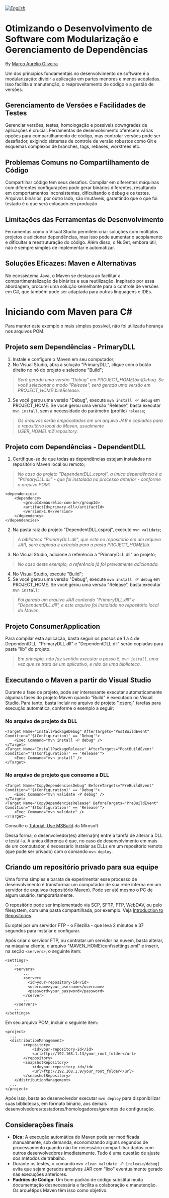 ###### [<img src="flag-us.png" alt="English">](readme.md)
# Otimizando o Desenvolvimento de Software com Modularização e Gerenciamento de Dependências

By [Marco Aurélio Oliveira](https://maurelio.com.br)

Um dos princípios fundamentais no desenvolvimento de software é a modularização: dividir a aplicação em partes menores e menos acopladas. Isso facilita a manutenção, o reaproveitamento de código e a gestão de versões.

## Gerenciamento de Versões e Facilidades de Testes
Gerenciar versões, testes, homologação e possíveis downgrades de aplicações é crucial. Ferramentas de desenvolvimento oferecem várias opções para compartilhamento de código, mas controlar versões pode ser desafiador, exigindo sistemas de controle de versão robustos como Git e esquemas complexos de branches, tags, rebases, worktrees etc.

## Problemas Comuns no Compartilhamento de Código
Compartilhar código tem seus desafios. Compilar em diferentes máquinas com diferentes configurações pode gerar binários diferentes, resultando em comportamentos inconsistentes, dificultando o debug e os testes. Arquivos binários, por outro lado, são imutáveis, garantindo que o que foi testado é o que será colocado em produção.

## Limitações das Ferramentas de Desenvolvimento
Ferramentas como o Visual Studio permitem criar soluções com múltiplos projetos e adicionar dependências, mas isso pode aumentar o acoplamento e dificultar a reestruturação do código. Além disso, o NuGet, embora útil, não é sempre simples de implementar e automatizar.

## Soluções Eficazes: Maven e Alternativas
No ecossistema Java, o Maven se destaca ao facilitar a compartimentalização de binários e sua reutilização. Inspirado por essa abordagem, procurei uma solução semelhante para o controle de versões em C#, que também pode ser adaptada para outras linguagens e IDEs.

# Iniciando com Maven para C#
Para manter este exemplo o mais simples possível, não foi utilizada herança nos arquivos POM.
## Projeto sem Dependências - PrimaryDLL
1. Instale  e configure o Maven em seu computador;
2. No Visual Studio, abra a solução "PrimaryDLL", clique com o botão direito no nó do projeto e selecione "Build";
>*Será gerada uma versão "Debug" em PROJECT_HOME\bin\Debug. Se você selecionar o modo "Release", será gerada uma versão em PROJECT_HOME\bin\Release.*
3. Se você gerou uma versão "Debug", execute `mvn install -P debug` em PROJECT_HOME. Se você gerou uma versão "Release", basta executar `mvn install`, sem a necessidade do parâmetro (profile) `release`;
>*Os arquivos serão empacotados em um arquivo JAR e copiados para o repositório local do Maven, usualmente USER_HOME\\.m2\repository.*

## Projeto com Dependências - DependentDLL
1. Certifique-se de que todas as dependências estejam instaladas no repositório Maven local ou remoto;
>*No caso do projeto "DependentDLL.csproj", a única dependência é a "PrimaryDLL.dll" - que foi instalada no processo anterior - conforme o arquivo POM:*
```
<dependencies>
    <dependency>
        <groupId>maurelio-com-br</groupId>
        <artifactId>primary-dll</artifactId>
        <version>1.0</version>
    </dependency>
</dependencies>
```

2. Na pasta raiz do projeto "DependentDLL.csproj", execute `mvn validate`;
>*A biblioteca "PrimaryDLL.dll", que está no repositório em um arquivo JAR, será copiada e extraída para a pasta PROJECT_HOME\lib.*
3. No Visual Studio, adicione a referência a "PrimaryDLL.dll" ao projeto;
>*No caso deste exemplo, a referência já foi previamente adicionada.*
4. No Visual Studio, execute "Build";
5. Se você gerou uma versão "Debug", execute `mvn install -P debug` em PROJECT_HOME. Se você gerou uma versão "Release", basta executar `mvn install`;
>*Foi gerado um arquivo JAR contendo "PrimaryDLL.dll" e "DependentDLL.dll", e este arquivo foi instalado no repositório local do Maven.*

## Projeto ConsumerApplication
Para compilar esta aplicação, basta seguir os passos de 1 a 4 de DependentDLL. "PrimaryDLL.dll" e "DependentDLL.dll" serão copiadas para pasta "lib" do projeto.  
>*Em princípio, não faz sentido executar o passo 5, `mvn install`, uma vez que se trata de um aplicativo, e não de uma biblioteca.*

## Executando o Maven a partir do Visual Studio
Durante a fase de projeto, pode ser interessante executar automaticamente algumas fases do projeto Maven quando "Build" é executado no Visual Studio.
Para tanto, basta incluir no arquivo de projeto ".csproj" tarefas para execução automática, conforme o exemplo a seguir:
### No arquivo de projeto da DLL
```
<Target Name="InstallPackageDebug" AfterTargets="PostBuildEvent" Condition="'$(Configuration)' == 'Debug'">
    <Exec Command="mvn install -P debug" />
</Target>
<Target Name="InstallPackageRelease" AfterTargets="PostBuildEvent" Condition="'$(Configuration)' == 'Release'">
    <Exec Command="mvn install" />
</Target>
```

### No arquivo de projeto que consome a DLL
```
<Target Name="CopyDependenciesDebug" BeforeTargets="PreBuildEvent"  Condition="'$(Configuration)' == 'Debug'">
    <Exec Command="mvn validate -P debug" />
</Target>
<Target Name="CopyDependenciesRelease" BeforeTargets="PreBuildEvent"  Condition="'$(Configuration)' == 'Release'">
    <Exec Command="mvn validate" />
</Target>
```

Consulte o [Tutorial: Use MSBuild](https://learn.microsoft.com/en-us/visualstudio/msbuild/walkthrough-using-msbuild?view=vs-2022) da Mirosoft.

Dessa forma, o desenvolvedor(es) alterna(m) entre a tarefa de alterar a DLL e testá-la. A única diferença é que, no caso
de desenvolvimento em mais de um computador, é necessário instalar as DLLs em um repositório remoto (que pode ser privado) com o comando `mvn deploy`. 

## Criando um repositório privado para sua equipe
Uma forma simples e barata de experimentar esse processo de desenvolvimento é transformar um computador de sua rede interna 
em um servidor de arquivos (repositório Maven). Pode ser até mesmo o PC de algum usuário, temporariamente.

O repositório pode ser implementado via SCP, SFTP, FTP, WebDAV, ou pelo filesystem, com uma pasta compartilhada, por exemplo.
Veja [Introduction to Repositories](https://maven.apache.org/guides/introduction/introduction-to-repositories.html).

Eu optei por um servidor FTP - o Filezilla - que leva 2 minutos e 37 segundos para instalar e configurar.

Após criar o servidor FTP, ou contratar um servidor na nuvem, basta alterar, na máquina cliente, o arquivo "MAVEN_HOME\conf\settings.xml" e inserir, na seção `<servers>`, o seguinte item: 
```
<settings>
    ...
    <servers>
        ...
        <server>
          <id>your-repository-id</id>
          <username>your_username</username>
          <password>your_password</password>
        </server>
        ...
    </servers>
    ...
</settings>
```

Em seu arquivo POM, incluir o seguinte item:
```
<project>
  ...
  <distributionManagement>
        <repository>
            <id>your-repository-id</id>
            <url>ftp://192.168.1.13/your_root_folder</url>
        </repository>
        <snapshotRepository>
            <id>your-repository-id</id>
            <url>ftp://192.168.1.9/your_root_folder</url>
        </snapshotRepository>
    </distributionManagement>
  ...
</project>
```

Após isso, basta ao desenvolvedor executar `mvn deploy` para disponibilizar suas bibliotecas, em formato binário, aos demais desenvolvedores/testadores/homologadores/gerentes de configuração.

## Considerações finais
- **Dica:** A execução automática do Maven pode ser modificada manualmente, sob demanda, economizando alguns segundos de processamento quando não for necessário compartilhar dados com outros desenvolvedores imediatamente. Tudo é uma questão de ajuste dos métodos de trabalho.
- Durante os testes, o comando `mvn clean validate -P [release/debug]` evita que sejam gerados arquivos JAR com "lixo" eventualmente gerado nas execuções anteriores.
- **Padrões de Código:** Um bom padrão de código substitui muita documentação desnecessária e facilita a colaboração e manutenção. Os arquétipos Maven têm isso como objetivo.

